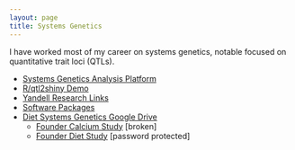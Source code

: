 ```yaml
---
layout: page
title: Systems Genetics
---
```


I have worked most of my career on systems genetics, notable focused on quantitative trait loci (QTLs).

- [Systems Genetics Analysis Platform](https://www.stat.wisc.edu/~yandell/sysgen/)
- [R/qtl2shiny Demo](https://pages.stat.wisc.edu/~yandell/software/qtl2shiny/)
- [Yandell Research Links](https://pages.stat.wisc.edu/~yandell/home.html#Research)
- [Software Packages](software/)
- [Diet Systems Genetics Google Drive](https://drive.google.com/drive/u/1/folders/0AGugqlk2Del8Uk9PVA)
  + [Founder Calcium Study](https://connect.doit.wisc.edu/FounderCalciumStudy) [broken]
  + [Founder Diet Study](https://connect.doit.wisc.edu/FounderDietStudy) [password protected]

